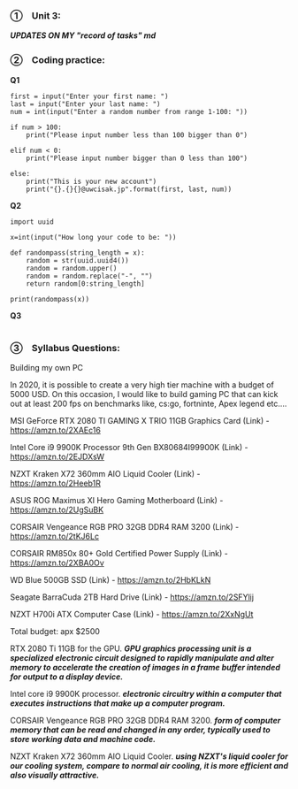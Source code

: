 ### ①　Unit 3:

***UPDATES ON MY "record of tasks" md***

### ②　Coding practice:
**Q1**
```
first = input("Enter your first name: ")
last = input("Enter your last name: ")
num = int(input("Enter a random number from range 1-100: "))

if num > 100:
    print("Please input number less than 100 bigger than 0")

elif num < 0:
    print("Please input number bigger than 0 less than 100")

else:
    print("This is your new account")
    print("{}.{}{}@uwcisak.jp".format(first, last, num))
```

**Q2**
```
import uuid

x=int(input("How long your code to be: "))

def randompass(string_length = x):
    random = str(uuid.uuid4())
    random = random.upper()
    random = random.replace("-", "")
    return random[0:string_length]

print(randompass(x))
```

**Q3**
```
```
### ③　Syllabus Questions:
Building my own PC

In 2020, it is possible to create a very high tier machine with a budget of 5000 USD. On this occasion, I would like to build 
gaming PC that can kick out at least 200 fps on benchmarks like, cs:go, fortninte, Apex legend etc....

MSI GeForce RTX 2080 TI GAMING X TRIO 11GB Graphics Card
(Link) - https://amzn.to/2XAEc16

Intel Core i9 9900K Processor
9th Gen BX80684I99900K
(Link) - https://amzn.to/2EJDXsW

NZXT Kraken X72 360mm AIO Liquid Cooler
(Link) - https://amzn.to/2Heeb1R

ASUS ROG Maximus XI Hero Gaming Motherboard 
(Link) - https://amzn.to/2UgSuBK

CORSAIR Vengeance RGB PRO 32GB DDR4 RAM 3200
(Link) - https://amzn.to/2tKJ6Lc

CORSAIR RM850x 80+ Gold Certified Power Supply
(Link) - https://amzn.to/2XBA0Ov

WD Blue 500GB SSD
(Link) - https://amzn.to/2HbKLkN

Seagate BarraCuda 2TB Hard Drive
(Link) - https://amzn.to/2SFYlij

NZXT H700i ATX Computer Case
(Link) - https://amzn.to/2XxNgUt

Total budget: apx $2500

RTX 2080 Ti 11GB for the GPU. ***GPU graphics processing unit is a specialized electronic circuit designed to rapidly manipulate and alter memory to accelerate the creation of images in a frame buffer intended for output to a display device.***

Intel core i9 9900K processor. ***electronic circuitry within a computer that executes instructions that make up a computer program.***

CORSAIR Vengeance RGB PRO 32GB DDR4 RAM 3200. ***form of computer memory that can be read and changed in any order, typically used to store working data and machine code.***

NZXT Kraken X72 360mm AIO Liquid Cooler. ***using NZXT's liquid cooler for our cooling system, compare to normal air cooling, it is more efficient and also visually attractive.***
